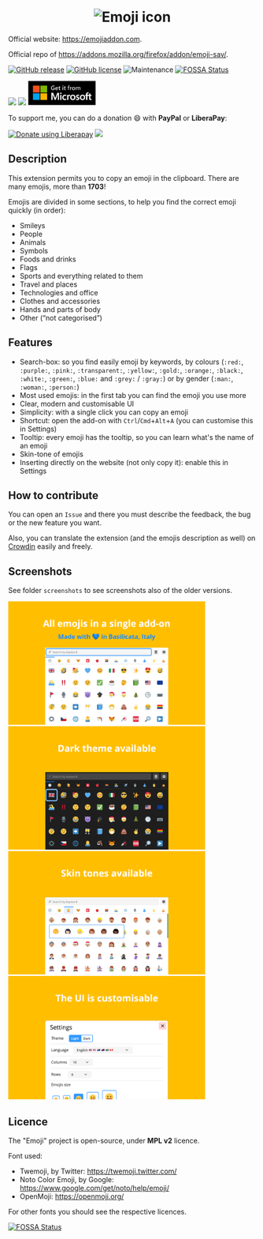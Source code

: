 <h1 align="center">
    <br>
    <img width="70" src="img/icon-dark-128.png" alt="Emoji icon" />
    <br>
</h1>

Official website: https://emojiaddon.com.

Official repo of https://addons.mozilla.org/firefox/addon/emoji-sav/.

[![GitHub release](https://img.shields.io/github/release/Sav22999/emoji.svg)](https://github.com/Sav22999/emoji/releases/) [![GitHub license](https://img.shields.io/github/license/Sav22999/emoji.svg)](https://github.com/Sav22999/emoji/blob/master/LICENSE) ![Maintenance](https://img.shields.io/badge/Maintained%3F-yes-green.svg)
[![FOSSA Status](https://app.fossa.io/api/projects/git%2Bgithub.com%2FSav22999%2Femoji.svg?type=shield)](https://app.fossa.io/projects/git%2Bgithub.com%2FSav22999%2Femoji?ref=badge_shield)

[<img src="img/firefoxAddons.png" height="50px">](https://addons.mozilla.org/firefox/addon/emoji-sav/) [<img src="img/chromeAddons.png" height="50px">](https://chrome.google.com/webstore/detail/emoji/kjepehkgbooeigeflhiogplnckadlife) [<img src="img/microsoftAddons.png" height="50px">](https://microsoftedge.microsoft.com/addons/detail/emoji/ejcgfbaipbelddlbokgcfajefbnnagfm)

To support me, you can do a donation :smile: with **PayPal** or **LiberaPay**:

<a href="https://liberapay.com/Sav22999/donate"><img alt="Donate using Liberapay" src="https://liberapay.com/assets/widgets/donate.svg"></a> [<img src="img/paypal.svg" width="160px"></img>](https://paypal.me/saveriomorelli)

## Description

This extension permits you to copy an emoji in the clipboard. There are many emojis, more than **1703**!

Emojis are divided in some sections, to help you find the correct emoji quickly (in order):

- Smileys
- People
- Animals
- Symbols
- Foods and drinks
- Flags
- Sports and everything related to them
- Travel and places
- Technologies and office
- Clothes and accessories
- Hands and parts of body
- Other (“not categorised”)

## Features

- Search-box: so you find easily emoji by keywords, by colours (```:red:```, ```:purple:```, ```:pink:```, ```:transparent:```, ```:yellow:```, ```:gold:```, ```:orange:```, ```:black:```, ```:white:```, ```:green:```, ```:blue:``` and ```:grey:``` / ```:gray:```) or by gender (```:man:```, ```:woman:```, ```:person:```)
- Most used emojis: in the first tab you can find the emoji you use more
- Clear, modern and customisable UI
- Simplicity: with a single click you can copy an emoji
- Shortcut: open the add-on with `Ctrl`/`Cmd`+`Alt`+`A` (you can customise this in Settings)
- Tooltip: every emoji has the tooltip, so you can learn what's the name of an emoji
- Skin-tone of emojis
- Inserting directly on the website (not only copy it): enable this in Settings

## How to contribute

You can open an `Issue` and there you must describe the feedback, the bug or the new feature you want.

Also, you can translate the extension (and the emojis description as well) on [Crowdin](https://crowdin.com/project/emoji-sav) easily and freely.

## Screenshots

See folder <code>screenshots</code> to see screenshots also of the older versions.

<img src="screenshots/3.17/1.png" width="400px"></img> <img src="screenshots/3.17/2.png" width="400px"></img> <img src="screenshots/3.17/3.png" width="400px"></img> <img src="screenshots/3.17/4.png" width="400px"></img>

## Licence

The "Emoji" project is open-source, under **MPL v2** licence.

Font used:

- Twemoji, by Twitter: https://twemoji.twitter.com/
- Noto Color Emoji, by Google: https://www.google.com/get/noto/help/emoji/
- OpenMoji: https://openmoji.org/

For other fonts you should see the respective licences.

[![FOSSA Status](https://app.fossa.io/api/projects/git%2Bgithub.com%2FSav22999%2Femoji.svg?type=large)](https://app.fossa.io/projects/git%2Bgithub.com%2FSav22999%2Femoji?ref=badge_large)
